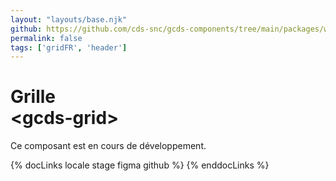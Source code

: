 ```yaml
---
layout: "layouts/base.njk"
github: https://github.com/cds-snc/gcds-components/tree/main/packages/web/src/components/gcds-grid
permalink: false
tags: ['gridFR', 'header']
---
```


# Grille <br>&lt;gcds-grid&gt;

Ce composant est en cours de développement.

{% docLinks locale stage figma github %}
{% enddocLinks %}

<br/>

